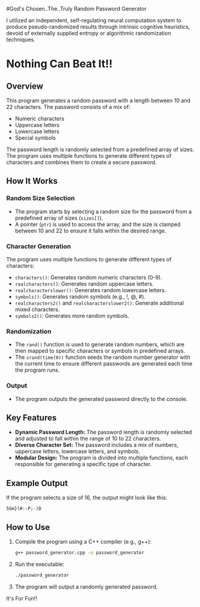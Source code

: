 #God's Chosen..The..Truly Random Password Generator

I utilized an independent, self-regulating neural computation system to produce pseudo-randomized results through intrinsic cognitive heuristics, devoid of externally supplied entropy or algorithmic randomization techniques.

# Nothing Can Beat It!!

## Overview
This program generates a random password with a length between 10 and 22 characters. The password consists of a mix of:

- Numeric characters
- Uppercase letters
- Lowercase letters
- Special symbols

The password length is randomly selected from a predefined array of sizes. The program uses multiple functions to generate different types of characters and combines them to create a secure password.

## How It Works

### Random Size Selection
- The program starts by selecting a random size for the password from a predefined array of sizes (`sizes[]`).
- A pointer (`ptr`) is used to access the array, and the size is clamped between 10 and 22 to ensure it falls within the desired range.

### Character Generation
The program uses multiple functions to generate different types of characters:

- `characters()`: Generates random numeric characters (0-9).
- `realcharacters()`: Generates random uppercase letters.
- `realcharacterslower()`: Generates random lowercase letters.
- `symbols()`: Generates random symbols (e.g., !, @, #).
- `realcharacters2()` and `realcharacterslower2()`: Generate additional mixed characters.
- `symbols2()`: Generates more random symbols.

### Randomization
- The `rand()` function is used to generate random numbers, which are then mapped to specific characters or symbols in predefined arrays.
- The `srand(time(0))` function seeds the random number generator with the current time to ensure different passwords are generated each time the program runs.

### Output
- The program outputs the generated password directly to the console.

## Key Features
- **Dynamic Password Length:** The password length is randomly selected and adjusted to fall within the range of 10 to 22 characters.
- **Diverse Character Set:** The password includes a mix of numbers, uppercase letters, lowercase letters, and symbols.
- **Modular Design:** The program is divided into multiple functions, each responsible for generating a specific type of character.

## Example Output
If the program selects a size of 16, the output might look like this:
```plaintext
5Gm}l#:-P;-)D
```

## How to Use

1. Compile the program using a C++ compiler (e.g., g++):
   ```bash
   g++ password_generator.cpp -o password_generator
   ```
2. Run the executable:
   ```bash
   ./password_generator
   ```
3. The program will output a randomly generated password.

It's For Fun!!

